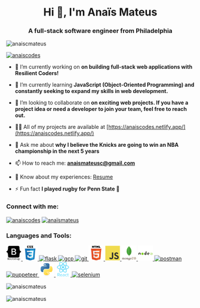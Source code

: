 <h1 align="center">Hi 👋, I'm Anaïs Mateus</h1>
<h3 align="center">A full-stack software engineer from Philadelphia</h3>

<p align="left"> <img src="https://komarev.com/ghpvc/?username=anaiscmateus&label=Profile%20views&color=0e75b6&style=flat" alt="anaiscmateus" /> </p>

<p align="left"> <a href="https://twitter.com/anaiscodes" target="blank"><img src="https://img.shields.io/twitter/follow/anaiscodes?logo=twitter&style=for-the-badge" alt="anaiscodes" /></a> </p>

- 🔭 I’m currently working on **on building full-stack web applications with Resilient Coders!**

- 🌱 I’m currently learning **JavaScript (Object-Oriented Programming) and constantly seeking to expand my skills in web development.**

- 👯 I’m looking to collaborate on **on exciting web projects. If you have a project idea or need a developer to join your team, feel free to reach out.**

- 👨‍💻 All of my projects are available at [https://anaiscodes.netlify.app/](https://anaiscodes.netlify.app/)

- 💬 Ask me about **why I believe the Knicks are going to win an NBA championship in the next 5 years**

- 📫 How to reach me: **anaismateusc@gmail.com**

- 📄 Know about my experiences: [Resume](https://anaiscodes.netlify.app/pdfs/Ana%C3%AFs%20Mateus%20Resume.pdf)

- ⚡ Fun fact **I played rugby for Penn State 🏉**

<h3 align="left">Connect with me:</h3>
<p align="left">
<a href="https://twitter.com/anaiscodes" target="blank"><img align="center" src="https://raw.githubusercontent.com/rahuldkjain/github-profile-readme-generator/master/src/images/icons/Social/twitter.svg" alt="anaiscodes" height="30" width="40" /></a>
<a href="https://linkedin.com/in/anaïsmateus" target="blank"><img align="center" src="https://raw.githubusercontent.com/rahuldkjain/github-profile-readme-generator/master/src/images/icons/Social/linked-in-alt.svg" alt="anaïsmateus" height="30" width="40" /></a>
</p>

<h3 align="left">Languages and Tools:</h3>
<p align="left"> <a href="https://getbootstrap.com" target="_blank" rel="noreferrer"> <img src="https://raw.githubusercontent.com/devicons/devicon/master/icons/bootstrap/bootstrap-plain-wordmark.svg" alt="bootstrap" width="40" height="40"/> </a> <a href="https://www.w3schools.com/css/" target="_blank" rel="noreferrer"> <img src="https://raw.githubusercontent.com/devicons/devicon/master/icons/css3/css3-original-wordmark.svg" alt="css3" width="40" height="40"/> </a> <a href="https://flask.palletsprojects.com/" target="_blank" rel="noreferrer"> <img src="https://www.vectorlogo.zone/logos/pocoo_flask/pocoo_flask-icon.svg" alt="flask" width="40" height="40"/> </a> <a href="https://cloud.google.com" target="_blank" rel="noreferrer"> <img src="https://www.vectorlogo.zone/logos/google_cloud/google_cloud-icon.svg" alt="gcp" width="40" height="40"/> </a> <a href="https://git-scm.com/" target="_blank" rel="noreferrer"> <img src="https://www.vectorlogo.zone/logos/git-scm/git-scm-icon.svg" alt="git" width="40" height="40"/> </a> <a href="https://www.w3.org/html/" target="_blank" rel="noreferrer"> <img src="https://raw.githubusercontent.com/devicons/devicon/master/icons/html5/html5-original-wordmark.svg" alt="html5" width="40" height="40"/> </a> <a href="https://developer.mozilla.org/en-US/docs/Web/JavaScript" target="_blank" rel="noreferrer"> <img src="https://raw.githubusercontent.com/devicons/devicon/master/icons/javascript/javascript-original.svg" alt="javascript" width="40" height="40"/> </a> <a href="https://www.mongodb.com/" target="_blank" rel="noreferrer"> <img src="https://raw.githubusercontent.com/devicons/devicon/master/icons/mongodb/mongodb-original-wordmark.svg" alt="mongodb" width="40" height="40"/> </a> <a href="https://nodejs.org" target="_blank" rel="noreferrer"> <img src="https://raw.githubusercontent.com/devicons/devicon/master/icons/nodejs/nodejs-original-wordmark.svg" alt="nodejs" width="40" height="40"/> </a> <a href="https://postman.com" target="_blank" rel="noreferrer"> <img src="https://www.vectorlogo.zone/logos/getpostman/getpostman-icon.svg" alt="postman" width="40" height="40"/> </a> <a href="https://github.com/puppeteer/puppeteer" target="_blank" rel="noreferrer"> <img src="https://www.vectorlogo.zone/logos/pptrdev/pptrdev-official.svg" alt="puppeteer" width="40" height="40"/> </a> <a href="https://www.python.org" target="_blank" rel="noreferrer"> <img src="https://raw.githubusercontent.com/devicons/devicon/master/icons/python/python-original.svg" alt="python" width="40" height="40"/> </a> <a href="https://reactjs.org/" target="_blank" rel="noreferrer"> <img src="https://raw.githubusercontent.com/devicons/devicon/master/icons/react/react-original-wordmark.svg" alt="react" width="40" height="40"/> </a> <a href="https://www.selenium.dev" target="_blank" rel="noreferrer"> <img src="https://raw.githubusercontent.com/detain/svg-logos/780f25886640cef088af994181646db2f6b1a3f8/svg/selenium-logo.svg" alt="selenium" width="40" height="40"/> </a> </p>

<p><img align="center" src="https://github-readme-stats.vercel.app/api/top-langs?username=anaiscmateus&show_icons=true&locale=en&layout=compact" alt="anaiscmateus" /></p>

<p><img align="center" src="https://github-readme-streak-stats.herokuapp.com/?user=anaiscmateus&" alt="anaiscmateus" /></p>
